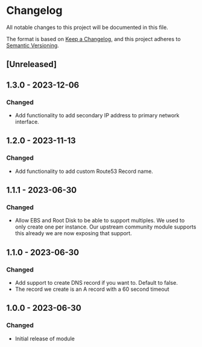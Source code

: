 # Changelog

All notable changes to this project will be documented in this file.

The format is based on [Keep a Changelog](https://keepachangelog.com/en/1.0.0/),
and this project adheres to [Semantic Versioning](https://semver.org/spec/v2.0.0.html).

## [Unreleased]

## 1.3.0 - 2023-12-06

### Changed

* Add functionality to add secondary IP address to primary network interface.

## 1.2.0 - 2023-11-13

### Changed

* Add functionality to add custom Route53 Record name.

## 1.1.1 - 2023-06-30

### Changed

* Allow EBS and Root Disk to be able to support multiples.  We used to only create one per instance.  Our upstream community module supports this already we are now exposing that support.

## 1.1.0 - 2023-06-30

### Changed

* Add support to create DNS record if you want to. Default to false.
* The record we create is an A record with a 60 second timeout

## 1.0.0 - 2023-06-30

### Changed

* Initial release of module

